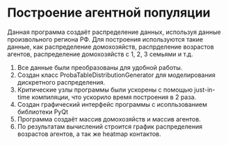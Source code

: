 # Построение агентной популяции

Данная программа создаёт распределение данных, используя данные произвольного региона РФ. 
Для построения используются такие данные, как распределение домохозяйств, распрделение 
возрастов агентов, распределение домохозяйств с 1, 2, 3 семьями и т.д.

1. Все данные были преобразованы для удобной работы. 
2. Создан класс ProbaTableDistributionGenerator для моделирования дискретного распределения. 
3. Критические узлы программы были ускорены с помощью just-in-time компиляции, что ускорило время построения в 2 раза.
4. Создан графический интерфейс программы с исопльзованием библиотеки PyQt
5. Программа создаёт массив домохозяйств и массив агентов.
6. По результатам вычислений строится график распределения возрастов агентов, а так же heatmap контактов.
